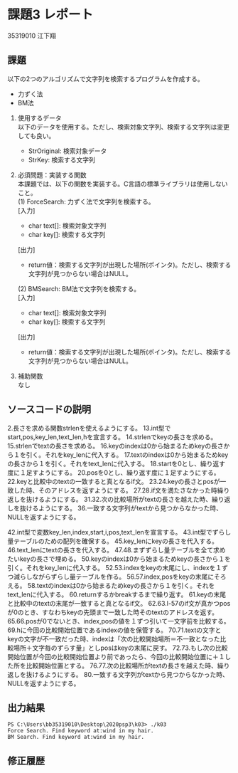 # 課題3 レポート
35319010 江下翔


## 課題  

以下の2つのアルゴリズムで文字列を検索するプログラムを作成する。  
- 力ずく法
- BM法

1. 使用するデータ  
以下のデータを使用する。ただし、検索対象文字列、検索する文字列は変更しても良い。  
    - StrOriginal: 検索対象データ
    - StrKey: 検索する文字列

2. 必須問題：実装する関数  
本課題では、以下の関数を実装する。C言語の標準ライブラリは使用しないこと。  
    (1) ForceSearch: 力ずく法で文字列を検索する。  
    [入力]  
    - char text[]: 検索対象文字列  
    - char key[]: 検索する文字列  

    [出力]  
    - return値：検索する文字列が出現した場所(ポインタ)。ただし、検索する文字列が見つからない場合はNULL。  

    (2) BMSearch: BM法で文字列を検索する。  
    [入力]  
    - char text[]: 検索対象文字列  
    - char key[]: 検索する文字列  
 
    [出力]  
    - return値：検索する文字列が出現した場所(ポインタ)。ただし、検索する文字列が見つからない場合はNULL。  

3. 補助関数  
なし

## ソースコードの説明
2.長さを求める関数strlenを使えるようにする。
13.int型でstart,pos,key_len,text_len,hを宣言する。
14.strlenでkeyの長さを求める。
15.strlenでtextの長さを求める。
16.keyのindexは0から始まるためkeyの長さから１を引く。それをkey_lenに代入する。
17.textのindexは0から始まるためkeyの長さから１を引く。それをtext_lenに代入する。
18.startを0とし、繰り返す度に１足すようにする。
20.posを0とし、繰り返す度に１足すようにする。
22.keyと比較中のtextの一致すると真となるif文。
23.24.keyの長さとposが一致した時、そのアドレスを返すようにする。
27.28.if文を満たさなかった時繰り返しを抜けるようにする。
31.32.次の比較場所がtextの長さを越えた時、繰り返しを抜けるようにする。
36.一致する文字列がtextから見つからなかった時、NULLを返すようにする。

42.int型で変数key_len,index,start,i,pos,text_lenを宣言する。
43.int型でずらし量テーブルのための配列を確保する。
45.key_lenにkeyの長さを代入する。
46.text_lenにtextの長さを代入する。
47.48.まずずらし量テーブルを全て求めたいkeyの長さで埋める。
50.keyのindexは0から始まるためkeyの長さから１を引く。それをkey_lenに代入する。
52.53.indexをkeyの末尾にし、indexを１ずつ減らしながらずらし量テーブルを作る。
56.57.index,posをkeyの末尾にそろえる。
58.textのindexは0から始まるためkeyの長さから１を引く。それをtext_lenに代入する。
60.returnするかbreakするまで繰り返す。
61.keyの末尾と比較中のtextの末尾が一致すると真となるif文。
62.63.l-57のif文が真かつposが0のとき、すなわちkeyの先頭まで一致した時そのtextのアドレスを返す。
65.66.posが0でないとき、index,posの値を１ずつ引いて一文字前を比較する。
69.hに今回の比較開始位置であるindexの値を保管する。
70.71.textの文字とkeyの文字が不一致だった時、indexは「次の比較開始場所＝不一致となった比較場所＋文字毎のずらす量」としposはkeyの末尾に戻す。
72.73.もし次の比較開始位置が今回の比較開始位置より前であったら、今回の比較開始位置に＋１した所を比較開始位置とする。
76.77.次の比較場所がtextの長さを越えた時、繰り返しを抜けるようにする。
80.一致する文字列がtextから見つからなかった時、NULLを返すようにする。




## 出力結果

```
PS C:\Users\bb35319010\Desktop\2020psp3\k03> ./k03
Force Search. Find keyword at:wind in my hair.
BM Search. Find keyword at:wind in my hair.
```

## 修正履歴

